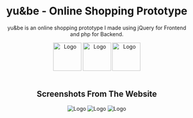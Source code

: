 <h1 align="center">
  yu&be - Online Shopping Prototype
</h1>
<p align="center">
  yu&be is an online shopping prototype I made using jQuery for Frontend and php for Backend. 
</p>
<div align="center">
  <img alt="Logo" src="https://user-images.githubusercontent.com/42357900/219872136-40a3be6b-b1a1-47c3-acea-1a04d006b143.png" height="75" />
  <img alt="Logo" src="https://user-images.githubusercontent.com/42357900/219872172-5d11ee45-17a1-4d69-8a10-291fba6f6485.svg" height="75" />
  <img alt="Logo" src="https://user-images.githubusercontent.com/42357900/219872257-3542600f-76ec-4585-8acb-c12f42e2fce6.png" height="75" />
</div>
<br/>
<div align="center">
 <h2>Screenshots From The Website</h2>
  <img alt="Logo" src="https://user-images.githubusercontent.com/42357900/219872212-8d7a0839-a28b-4acf-b7db-60630b665529.png" />
  <img alt="Logo" src="https://user-images.githubusercontent.com/42357900/219872217-e6bf03f6-3a56-476c-93e6-1ae9d0a3a04f.png" />
  <img alt="Logo" src="https://user-images.githubusercontent.com/42357900/219872224-75d6a63c-0696-422d-a819-e1b5a71a5e40.png" />
</div>
